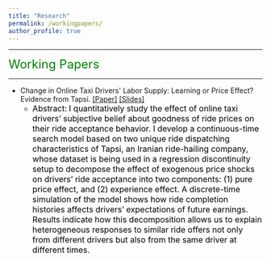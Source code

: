 ```yaml
---
title: "Research"
permalink: /workingpapers/
author_profile: true
---
```


---

<font size="5" color="green">Working Papers</font> 

---

- Change in Online Taxi Drivers' Labor Supply: Learning or Price Effect? Evidence from Tapsi. [[Paper]](https://www.dropbox.com/s/cd4l2kry97ya6f9/tapsi_draft_application2022.pdf?dl=0) [[Slides]](https://www.dropbox.com/s/b6e1i72cvhx8oi1/peyman_tapsi_slides_sep2022.pdf?dl=0)
  - <font size="3" color="black">Abstract:</font> <font size="3" color="black">I quantitatively study the effect of online taxi drivers’ subjective belief about goodness of ride prices on their ride acceptance behavior. I develop a continuous-time search model based on two unique ride dispatching characteristics of Tapsi, an Iranian ride-hailing company, whose dataset is being used in a regression discontinuity setup to decompose the effect of exogenous price shocks on drivers’ ride acceptance into two components: (1) pure price effect, and (2) experience effect. A discrete-time simulation of the model shows how ride completion histories affects drivers’ expectations of future earnings. Results indicate how this decomposition allows us to explain heterogeneous responses to similar ride offers not only from different drivers but also from the same driver at different times.</font>
